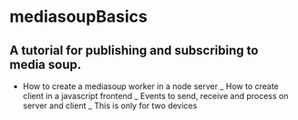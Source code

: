 # mediasoupBasics

## A tutorial for publishing and subscribing to media soup.
- How to create a mediasoup worker in a node server
_ How to create client in a javascript frontend
_ Events to send, receive and process on server and client
_ This is only for two devices
